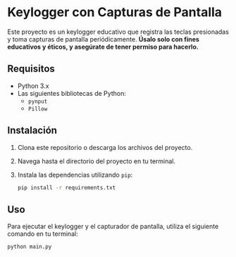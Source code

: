 # Keylogger con Capturas de Pantalla

Este proyecto es un keylogger educativo que registra las teclas presionadas y toma capturas de pantalla periódicamente. **Úsalo solo con fines educativos y éticos, y asegúrate de tener permiso para hacerlo.**

## Requisitos

- Python 3.x
- Las siguientes bibliotecas de Python:
  - `pynput`
  - `Pillow`

## Instalación

1. Clona este repositorio o descarga los archivos del proyecto.
2. Navega hasta el directorio del proyecto en tu terminal.
3. Instala las dependencias utilizando `pip`:

    ```sh
    pip install -r requirements.txt
    ```

## Uso

Para ejecutar el keylogger y el capturador de pantalla, utiliza el siguiente comando en tu terminal:

```sh
python main.py

